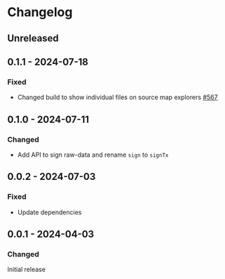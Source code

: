 # Changelog

## Unreleased

## 0.1.1 - 2024-07-18

### Fixed

- Changed build to show individual files on source map explorers [#567](https://github.com/polkadot-api/polkadot-api/pull/567)

## 0.1.0 - 2024-07-11

### Changed

- Add API to sign raw-data and rename `sign` to `signTx`

## 0.0.2 - 2024-07-03

### Fixed

- Update dependencies

## 0.0.1 - 2024-04-03

### Changed

Initial release
